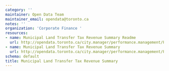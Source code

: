 ```yaml
---
category: ''
maintainer: Open Data Team
maintainer_email: opendata@toronto.ca
notes: ''
organization: 'Corporate Finance '
resources:
- name: Municipal Land Transfer Tax Revenue Summary Readme
  url: http://opendata.toronto.ca/city.manager/performance.management/PM_Corporate_Finance-MLTT_Readme.xls
- name: Municipal Land Transfer Tax Revenue Summary
  url: http://opendata.toronto.ca/city.manager/performance.management/PM_Corporate_Finance-MLTT.xls
schema: default
title: Municipal Land Transfer Tax Revenue Summary
---
```

